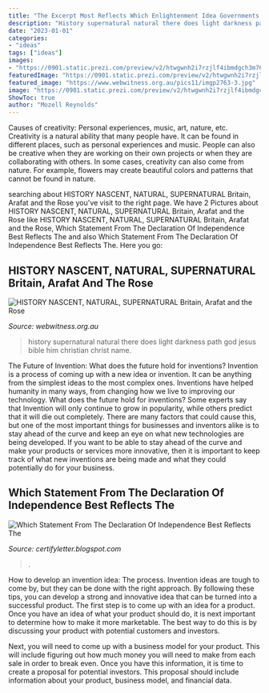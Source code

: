 ```yaml
---
title: "The Excerpt Most Reflects Which Enlightenment Idea Governments Are Instituted : Which Statement From The Declaration Of Independence Best Reflects The"
description: "History supernatural natural there does light darkness path god jesus bible him christian christ name"
date: "2023-01-01"
categories:
- "ideas"
tags: ["ideas"]
images:
- "https://0901.static.prezi.com/preview/v2/htwgwnh2i7rzjlf4ibmdgch3m76jc3sachvcdoaizecfr3dnitcq_3_0.png"
featuredImage: "https://0901.static.prezi.com/preview/v2/htwgwnh2i7rzjlf4ibmdgch3m76jc3sachvcdoaizecfr3dnitcq_3_0.png"
featured_image: "https://www.webwitness.org.au/pics11/imgp2763-3.jpg"
image: "https://0901.static.prezi.com/preview/v2/htwgwnh2i7rzjlf4ibmdgch3m76jc3sachvcdoaizecfr3dnitcq_3_0.png"
ShowToc: true
author: "Mozell Reynolds"
---
```



Causes of creativity: Personal experiences, music, art, nature, etc.
Creativity is a natural ability that many people have. It can be found in different places, such as personal experiences and music. People can also be creative when they are working on their own projects or when they are collaborating with others. In some cases, creativity can also come from nature. For example, flowers may create beautiful colors and patterns that cannot be found in nature.

	

		
searching about HISTORY NASCENT, NATURAL, SUPERNATURAL Britain, Arafat and the Rose you've visit to the right page. We have 2 Pictures about HISTORY NASCENT, NATURAL, SUPERNATURAL Britain, Arafat and the Rose like HISTORY NASCENT, NATURAL, SUPERNATURAL Britain, Arafat and the Rose, Which Statement From The Declaration Of Independence Best Reflects The and also Which Statement From The Declaration Of Independence Best Reflects The. Here you go:
		
    
## HISTORY NASCENT, NATURAL, SUPERNATURAL Britain, Arafat And The Rose

<img loading=lazy src="https://www.webwitness.org.au/pics11/imgp2763-3.jpg" onerror="this.onerror=null;this.src='https://tse3.mm.bing.net/th?id=OIP.xlDmBAmB1WMP4Z_BaMxrXgHaFj&amp;pid=15.1';" alt="HISTORY NASCENT, NATURAL, SUPERNATURAL Britain, Arafat and the Rose">

_Source: webwitness.org.au_

>history supernatural natural there does light darkness path god jesus bible him christian christ name. 

	

The Future of Invention: What does the future hold for inventions?
Invention is a process of coming up with a new idea or invention. It can be anything from the simplest ideas to the most complex ones. Inventions have helped humanity in many ways, from changing how we live to improving our technology. What does the future hold for inventions? Some experts say that Invention will only continue to grow in popularity, while others predict that it will die out completely. There are many factors that could cause this, but one of the most important things for businesses and inventors alike is to stay ahead of the curve and keep an eye on what new technologies are being developed. If you want to be able to stay ahead of the curve and make your products or services more innovative, then it is important to keep track of what new inventions are being made and what they could potentially do for your business.

    
## Which Statement From The Declaration Of Independence Best Reflects The

<img loading=lazy src="https://0901.static.prezi.com/preview/v2/htwgwnh2i7rzjlf4ibmdgch3m76jc3sachvcdoaizecfr3dnitcq_3_0.png" onerror="this.onerror=null;this.src='https://tse2.mm.bing.net/th?id=OIP.-X3EukZXJ07mAm4Lb-OIIwHaEo&amp;pid=15.1';" alt="Which Statement From The Declaration Of Independence Best Reflects The">

_Source: certifyletter.blogspot.com_

>. 

	

How to develop an invention idea: The process.
Invention ideas are tough to come by, but they can be done with the right approach. By following these tips, you can develop a strong and innovative idea that can be turned into a successful product.
The first step is to come up with an idea for a product. Once you have an idea of what your product should do, it is next important to determine how to make it more marketable. The best way to do this is by discussing your product with potential customers and investors.

Next, you will need to come up with a business model for your product. This will include figuring out how much money you will need to make from each sale in order to break even. Once you have this information, it is time to create a proposal for potential investors. This proposal should include information about your product, business model, and financial data.

